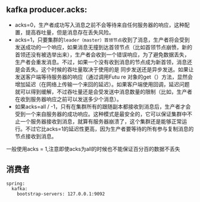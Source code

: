 ## kafka producer.acks:
* acks=0，生产者成功写入消息之前不会等待来自任何服务器的响应，这种配置，提高吞吐量，但是消息存在丢失风险。
* acks=1，只要集群的`leader（master）首领节点`收到了消息，生产者将会受到发送成功的一个响应，如果消息无撞到达首领节点（比如首领节点崩愤，新的首领还没有被选举出来），生产者会收到一个错误响应，为了避免数据丢失，生产者会重发消息。不过，如果一个没有收到消息的节点成为新首领，消息还是会丢失。这个时候的吞吐量取决于使用的是
   同步发送还是异步发送。如果让发送客户端等待服务器的响应（通过调用Futu re 对象的get（）方法，显然会增加延迟（在网络上传输一个来回的延迟）。如果客户端使用回调，延迟问题就可以得到缓解，不过吞吐量还是会受发送中消息数量的限制（比如，生产者在收到服务器响应之前可以发送多少个消息）。
* 如果acks=all / -1，只有在集群所有的跟随副本都接收到消息后，生产者才会受到一个来自服务器的成功响应。这种模式是最安全的，它可以保证集群中不止一个服务器接收到消息，就算有服务器崩溃了，这个集群还是能够正常运行。不过它比acks=1的延迟性更高，因为生产者要等待的所有参与复制消息的节点接收到消息。

一般使用acks = 1,注意即使acks为all的时候也不能保证百分百的数据不丢失

## 消费者
```
spring:
  kafka:
    bootstrap-servers: 127.0.0.1:9092
```